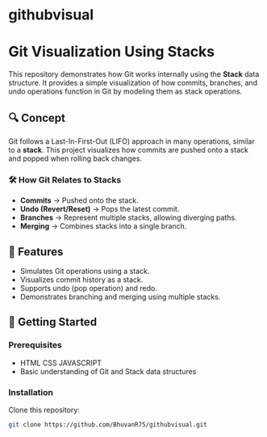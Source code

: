 # githubvisual
# Git Visualization Using Stacks

This repository demonstrates how Git works internally using the **Stack** data structure. It provides a simple visualization of how commits, branches, and undo operations function in Git by modeling them as stack operations.

## 🔍 Concept
Git follows a Last-In-First-Out (LIFO) approach in many operations, similar to a **stack**. This project visualizes how commits are pushed onto a stack and popped when rolling back changes.

### 🛠 How Git Relates to Stacks
- **Commits** → Pushed onto the stack.
- **Undo (Revert/Reset)** → Pops the latest commit.
- **Branches** → Represent multiple stacks, allowing diverging paths.
- **Merging** → Combines stacks into a single branch.

## 📌 Features
- Simulates Git operations using a stack.
- Visualizes commit history as a stack.
- Supports undo (pop operation) and redo.
- Demonstrates branching and merging using multiple stacks.

## 🚀 Getting Started
### Prerequisites
- HTML  CSS JAVASCRIPT 
- Basic understanding of Git and Stack data structures

### Installation
Clone this repository:  
```bash
git clone https://github.com/BhuvanR75/githubvisual.git
